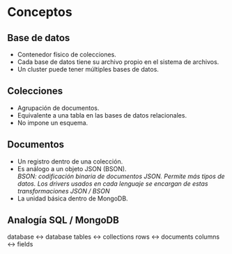 # Conceptos

## Base de datos

* Contenedor físico de colecciones.
* Cada base de datos tiene su archivo propio en el sistema de archivos.
* Un cluster puede tener múltiples bases de datos.

## Colecciones

* Agrupación de documentos.
* Equivalente a una tabla en las bases de datos relacionales.
* No impone un esquema.

## Documentos

* Un registro dentro de una colección.
* Es análogo a un objeto JSON (BSON).   
*BSON: codificación binaria de documentos JSON. Permite más tipos de datos. Los drivers usados en cada lenguaje se encargan de estas transformaciones JSON / BSON*
* La unidad básica dentro de MongoDB.

## Analogía SQL / MongoDB

database <-> database
tables <-> collections
rows <-> documents
columns <-> fields